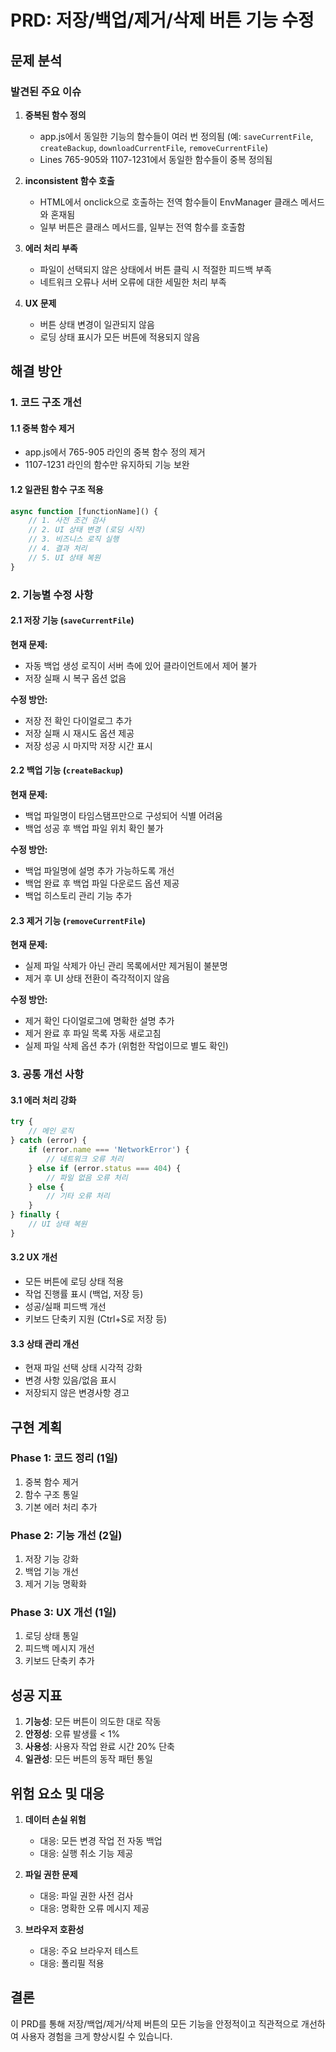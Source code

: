 # PRD: 저장/백업/제거/삭제 버튼 기능 수정

## 문제 분석

### 발견된 주요 이슈

1. **중복된 함수 정의**
   - app.js에서 동일한 기능의 함수들이 여러 번 정의됨 (예: `saveCurrentFile`, `createBackup`, `downloadCurrentFile`, `removeCurrentFile`)
   - Lines 765-905와 1107-1231에서 동일한 함수들이 중복 정의됨

2. **inconsistent 함수 호출**
   - HTML에서 onclick으로 호출하는 전역 함수들이 EnvManager 클래스 메서드와 혼재됨
   - 일부 버튼은 클래스 메서드를, 일부는 전역 함수를 호출함

3. **에러 처리 부족**
   - 파일이 선택되지 않은 상태에서 버튼 클릭 시 적절한 피드백 부족
   - 네트워크 오류나 서버 오류에 대한 세밀한 처리 부족

4. **UX 문제**
   - 버튼 상태 변경이 일관되지 않음
   - 로딩 상태 표시가 모든 버튼에 적용되지 않음

## 해결 방안

### 1. 코드 구조 개선

#### 1.1 중복 함수 제거
- app.js에서 765-905 라인의 중복 함수 정의 제거
- 1107-1231 라인의 함수만 유지하되 기능 보완

#### 1.2 일관된 함수 구조 적용
```javascript
async function [functionName]() {
    // 1. 사전 조건 검사
    // 2. UI 상태 변경 (로딩 시작)
    // 3. 비즈니스 로직 실행
    // 4. 결과 처리
    // 5. UI 상태 복원
}
```

### 2. 기능별 수정 사항

#### 2.1 저장 기능 (`saveCurrentFile`)
**현재 문제:**
- 자동 백업 생성 로직이 서버 측에 있어 클라이언트에서 제어 불가
- 저장 실패 시 복구 옵션 없음

**수정 방안:**
- 저장 전 확인 다이얼로그 추가
- 저장 실패 시 재시도 옵션 제공
- 저장 성공 시 마지막 저장 시간 표시

#### 2.2 백업 기능 (`createBackup`)
**현재 문제:**
- 백업 파일명이 타임스탬프만으로 구성되어 식별 어려움
- 백업 성공 후 백업 파일 위치 확인 불가

**수정 방안:**
- 백업 파일명에 설명 추가 가능하도록 개선
- 백업 완료 후 백업 파일 다운로드 옵션 제공
- 백업 히스토리 관리 기능 추가

#### 2.3 제거 기능 (`removeCurrentFile`)
**현재 문제:**
- 실제 파일 삭제가 아닌 관리 목록에서만 제거됨이 불분명
- 제거 후 UI 상태 전환이 즉각적이지 않음

**수정 방안:**
- 제거 확인 다이얼로그에 명확한 설명 추가
- 제거 완료 후 파일 목록 자동 새로고침
- 실제 파일 삭제 옵션 추가 (위험한 작업이므로 별도 확인)

### 3. 공통 개선 사항

#### 3.1 에러 처리 강화
```javascript
try {
    // 메인 로직
} catch (error) {
    if (error.name === 'NetworkError') {
        // 네트워크 오류 처리
    } else if (error.status === 404) {
        // 파일 없음 오류 처리  
    } else {
        // 기타 오류 처리
    }
} finally {
    // UI 상태 복원
}
```

#### 3.2 UX 개선
- 모든 버튼에 로딩 상태 적용
- 작업 진행률 표시 (백업, 저장 등)
- 성공/실패 피드백 개선
- 키보드 단축키 지원 (Ctrl+S로 저장 등)

#### 3.3 상태 관리 개선
- 현재 파일 선택 상태 시각적 강화
- 변경 사항 있음/없음 표시
- 저장되지 않은 변경사항 경고

## 구현 계획

### Phase 1: 코드 정리 (1일)
1. 중복 함수 제거
2. 함수 구조 통일
3. 기본 에러 처리 추가

### Phase 2: 기능 개선 (2일)
1. 저장 기능 강화
2. 백업 기능 개선
3. 제거 기능 명확화

### Phase 3: UX 개선 (1일)
1. 로딩 상태 통일
2. 피드백 메시지 개선
3. 키보드 단축키 추가

## 성공 지표

1. **기능성**: 모든 버튼이 의도한 대로 작동
2. **안정성**: 오류 발생률 < 1%
3. **사용성**: 사용자 작업 완료 시간 20% 단축
4. **일관성**: 모든 버튼의 동작 패턴 통일

## 위험 요소 및 대응

1. **데이터 손실 위험**
   - 대응: 모든 변경 작업 전 자동 백업
   - 대응: 실행 취소 기능 제공

2. **파일 권한 문제**
   - 대응: 파일 권한 사전 검사
   - 대응: 명확한 오류 메시지 제공

3. **브라우저 호환성**
   - 대응: 주요 브라우저 테스트
   - 대응: 폴리필 적용

## 결론

이 PRD를 통해 저장/백업/제거/삭제 버튼의 모든 기능을 안정적이고 직관적으로 개선하여 사용자 경험을 크게 향상시킬 수 있습니다.